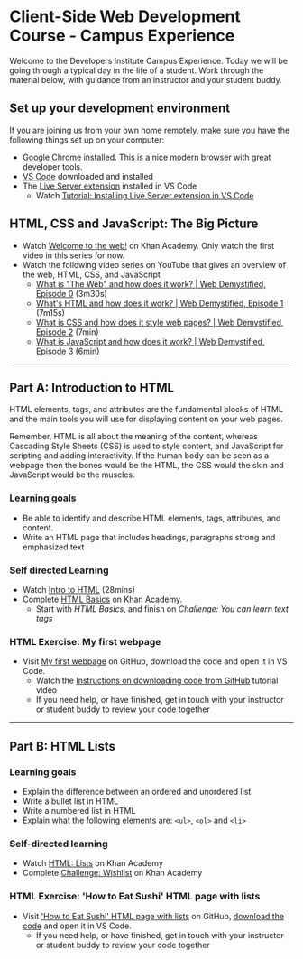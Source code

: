 # Client-Side Web Development Course - Campus Experience

Welcome to the Developers Institute Campus Experience. Today we will be going through a typical day in the life of a student. Work through the material below, with guidance from an instructor and your student buddy.

## Set up your development environment

If you are joining us from your own home remotely, make sure you have the following things set up on your computer:

- [Google Chrome](https://www.google.com/chrome/) installed. This is a nice modern browser with great developer tools.
- [VS Code](https://code.visualstudio.com/) downloaded and installed
- The [Live Server extension](https://marketplace.visualstudio.com/items?itemName=ritwickdey.LiveServer) installed in VS Code
  - Watch [Tutorial: Installing Live Server extension in VS Code](https://www.loom.com/share/7349cabe8ec04c56889915f2d5534649)

## HTML, CSS and JavaScript: The Big Picture

- Watch [Welcome to the web!](https://www.khanacademy.org/computing/hour-of-code/hour-of-code-lessons/hour-of-html/v/making-webpages-intro) on Khan Academy. Only watch the first video in this series for now.
- Watch the following video series on YouTube that gives an overview of the web, HTML, CSS, and JavaScript
  - [What is "The Web" and how does it work? | Web Demystified, Episode 0](https://youtu.be/O_GWbkXIqEY) (3m30s)
  - [What's HTML and how does it work? | Web Demystified, Episode 1](https://youtu.be/PORRrz3Y8Vc) (7m15s)
  - [What is CSS and how does it style web pages? | Web Demystified, Episode 2](https://youtu.be/Y02yI1OfZjI) (7min)
  - [What is JavaScript and how does it work? | Web Demystified, Episode 3](https://youtu.be/09XmbByy6Sk) (6min)

---

## Part A: Introduction to HTML

HTML elements, tags, and attributes are the fundamental blocks of HTML and the main tools you will use for displaying content on your web pages.

Remember, HTML is all about the meaning of the content, whereas Cascading Style Sheets (CSS) is used to style content, and JavaScript for scripting and adding interactivity. If the human body can be seen as a webpage then the bones would be the HTML, the CSS would the skin and JavaScript would be the muscles.

### Learning goals

- Be able to identify and describe HTML elements, tags, attributes, and content.
- Write an HTML page that includes headings, paragraphs strong and emphasized text

### Self directed Learning

- Watch [Intro to HTML](https://www.loom.com/share/7676d3dfc4bf4005b82633cf8963b5a9) (28mins)
- Complete [HTML Basics](https://www.khanacademy.org/computing/hour-of-code/hour-of-code-lessons/hour-of-html/pt/html-basics) on Khan Academy.
  - Start with _HTML Basics_, and finish on _Challenge: You can learn text tags_

### HTML Exercise: My first webpage

- Visit [My first webpage](https://github.com/Developers-Institute/01-exercise-my-first-html-page) on GitHub, download the code and open it in VS Code.
  - Watch the [Instructions on downloading code from GitHub](https://www.loom.com/share/92ebfbcca8be4f3ca6c4d89d95443d7e?sharedAppSource=personal_library) tutorial video
  - If you need help, or have finished, get in touch with your instructor or student buddy to review your code together

---

## Part B: HTML Lists

### Learning goals

- Explain the difference between an ordered and unordered list
- Write a bullet list in HTML
- Write a numbered list in HTML
- Explain what the following elements are: `<ul>`, `<ol>` and `<li>`

### Self-directed learning

- Watch [HTML: Lists](https://www.khanacademy.org/computing/hour-of-code/hour-of-code-lessons/hour-of-html/pt/html-lists) on Khan Academy
- Complete [Challenge: Wishlist](https://www.khanacademy.org/computing/hour-of-code/hour-of-code-lessons/hour-of-html/pc/challenge-your-learning-list) on Khan Academy

### HTML Exercise: 'How to Eat Sushi' HTML page with lists

- Visit ['How to Eat Sushi' HTML page with lists](https://github.com/Developers-Institute/01-exercise-html-lists) on GitHub, [download the code](https://www.loom.com/share/92ebfbcca8be4f3ca6c4d89d95443d7e?sharedAppSource=personal_library) and open it in VS Code.
  - If you need help, or have finished, get in touch with your instructor or student buddy to review your code together

<!--
### Beginner students

Your chatbot has been loaded with some of our logic to handle the reply logic, so you can focus on styling the chatbot 🤖

The CSS styles can be edited in `Chatbot/static/css/style.css`, saved & the page styles will re-load.

1. Close the first live server (click `Port: 5501`) at bottom-right corner of VSCode.
2. Open Chatbot HTML file: Right-click on `Chatbot/index.html` and select `Open with Live Server`
3. Open `style.css`, not the one from exercise A but the one under Chatbot folder.
4. Style the body background color in the existing `body` rule-set by inserting `background: #ffffff` but instead of white (`#ffffff`) pick a color from https://coolors.co/
5. Change the colour of the text for the chat messages. They have `class="chat-item"` in the HTML, so will be styled with a rule-set like `.chat-item { color: #000000 }` but instead of black (#000000) pick another colour. Note you have to use `color` not `colour`.
6. Try replace the robot image with another image you find online.

### Intermediate/Advanced students - Must have JavaScript experience

In Part C you'll be writing some logic for a chatbot 🤖 to reply to user input. You may skip or leave the styling until last and focus on the chatbot reply logic.

Your code will need to go in the `Chatbot/static/js/chatbot.js` file.

1. Close the first live server (click Port: 5501) at bottom-right corner of VSCode.
2. Open Chatbot HTML file: Right-click on `Chatbot/index.html` and select `Open with Live Server`
3. In `chatbot.js` there are functions already written to handle the form submit and render the chat to the page. You need to write the code to attach the form submit handler to the form element.

   - Add the code for this at the bottom of the page.
   - Check the form `id` in the `index.html` file. There should be only one form in the document.
   - First you'll need to get a reference to the form element, then use the `.addEventListener` method to set the 'submit' event.

   If you've attached the submit handler correctly, you should be able to chat with the bot!

   You should also notice that the bot doesn't reply properly. You will need to implement the chat logic in the `botReply` function.

4. Find the `botReply` function in `chatbot.js`. You'll see it takes in a single parameter `msg`. That value will be the last input the user typed in. In the `botReply` function add an empty variable named `reply`.
5. Currently `botReply` always returns the string 'Error unknown ...' regardless of the user input. Update the `return` statement to return the `reply` variable.
6. Write the `botReply` logic to take the `msg` parameter and set the value of the `reply` variable based on something the user entered. It's up to you how to implement it, and what text to use for the replies.
   - You could use if/else or switch statements or a combination of the two.
   - You could just return a random string every time.
   - The function should be able to return at least three different replies.
   - You will need to use your `string-method-fu` here!

You can update the rest of the page and CSS as you see fit

Celebrate again!! 🎉🎉🎉 You've finished your third exercise!! -->
